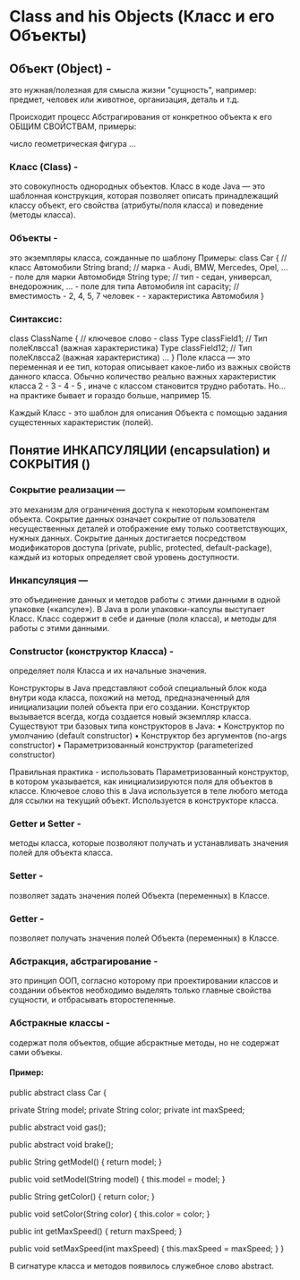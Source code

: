 # **Class and his Objects (Класс и его Объекты)**

## Объект (Object) -
это нужная/полезная для смысла жизни "сущность", например: предмет, человек или животное, организация, деталь и т.д.

Происходит процесс Абстрагирования от конкретноо объекта к его ОБЩИМ СВОЙСТВАМ, примеры:

число
геометрическая фигура
...

### Класс (Class) -
это совокупность однородных объектов. Класс в коде Java — это шаблонная конструкция, которая позволяет описать принадлежащий классу объект, его свойства (атрибуты/поля класса) и поведение (методы класса).

### Объекты -
это экземпляры класса, сожданные по шаблону
Примеры: class Car { // класс Автомобили String brand; // марка - Audi, BMW, Mercedes, Opel, ... - поле для марки Автомобидя String type; // тип - седан, универсал, внедорожник, ... - поле для типа Автомобиля int capacity; // вместимость - 2, 4, 5, 7 человек - - характеристика Автомобиля }

### Синтаксис:
class ClassName { // ключевое слово - class Type classField1; // Тип полеКлвсса1 (важная характеристика) Type classField12; // Тип полеКлвсса2 (важная характеристика) ... } Поле класса — это переменная и ее тип, которая описывает какое-либо из важных свойств данного класса. Обычно количество реально важных характеристик класса 2 - 3 - 4 - 5 , иначе с классом становится трудно работать. Но... на практике бывает и гораздо больше, например 15.

Каждый Класс - это шаблон для описания Объекта с помощью задания сущестенных характеристик (полей).

## Понятие ИНКАПСУЛЯЦИИ (encapsulation) и СОКРЫТИЯ ()

### Сокрытие реализации —
это механизм для ограничения доступа к некоторым компонентам объекта. Сокрытие данных означает сокрытие от пользователя несущественных деталей и отображение ему только соответствующих, нужных данных. Сокрытие данных достигается посредством модификаторов доступа (private, public, protected, default-package), каждый из которых определяет свой уровень доступности.

### Инкапсуляция —
это объединение данных и методов работы с этими данными в одной упаковке («капсуле»). В Java в роли упаковки-капсулы выступает Класс. Класс содержит в себе и данные (поля класса), и методы для работы с этими данными.

### Constructor (конструктор Класса) -
определяет поля Класса и их начальные значения.

Конструкторы в Java представляют собой специальный блок кода внутри кода класса, похожий на метод, предназначенный для инициализации полей объекта при его создании. Конструктор вызывается всегда, когда создается новый экземпляр класса. Существуют три базовых типа конструкторов в Java: • Конструктор по умолчанию (default constructor) • Конструктор без аргументов (no-args constructor) • Параметризованный конструктор (parameterized constructor)

Правильная практика - использовать Параметризованный конструктор, в котором указывается, как инициализируются поля для объектов в классе. Ключевое слово this в Java используется в теле любого метода для ссылки на текущий объект. Используется в конструкторе класса.

### Getter и Setter -
методы класса, которые позволяют получать и устанавливать значения полей для объекта класса.

### Setter -
позволяет задать значения полей Объекта (переменных) в Классе.

### Getter -
позволяет получать значения полей Объекта (переменных) в Классе.

### Абстракция, абстрагирование -
это принцип ООП, согласно которому при проектировании классов и создании объектов необходимо выделять только главные свойства сущности, и отбрасывать второстепенные.

### Абстракные классы -
содержат поля объектов, общие абсрактные методы, но не содержат сами объекы.

#### Пример:
public abstract class Car {

private String model; private String color; private int maxSpeed;

public abstract void gas();

public abstract void brake();

public String getModel() { return model; }

public void setModel(String model) { this.model = model; }

public String getColor() { return color; }

public void setColor(String color) { this.color = color; }

public int getMaxSpeed() { return maxSpeed; }

public void setMaxSpeed(int maxSpeed) { this.maxSpeed = maxSpeed; } }

В сигнатуре класса и методов появилось служебное слово abstract.